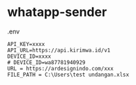# whatapp-sender
.env
```
API_KEY=xxxx
API_URL=https://api.kirimwa.id/v1
DEVICE_ID=xxxx
# DEVICE_ID=wa87781940929
URL = https://ardesignindo.com/xxx
FILE_PATH = C:\Users\test undangan.xlsx
```

